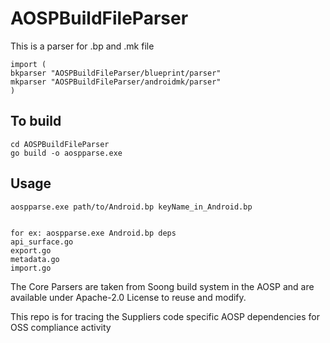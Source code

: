 # AOSPBuildFileParser

This is a parser for .bp and .mk file

```
import (
bkparser "AOSPBuildFileParser/blueprint/parser"
mkparser "AOSPBuildFileParser/androidmk/parser"
)
```

## To build

```
cd AOSPBuildFileParser
go build -o aospparse.exe
```

## Usage

```
aospparse.exe path/to/Android.bp keyName_in_Android.bp


for ex: aospparse.exe Android.bp deps
api_surface.go
export.go
metadata.go
import.go

```

The Core Parsers are taken from Soong build system in the AOSP and are available under Apache-2.0 License to reuse and modify.

This repo is for tracing the Suppliers code specific AOSP dependencies for OSS compliance activity
